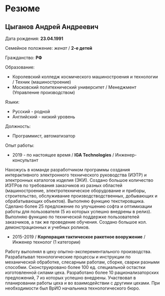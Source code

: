 # Резюме

## Цыганов Андрей Андреевич

Дата рождения:	**23.04.1991**

Семейное положение:	_женат_ / **2-е детей**

Гражданство:	**РФ**

Образование:
- Королевский колледж космического машиностроения и технологии / Техник (машиностроение)
- Московский политехнический университет / Менеджмент (Управление производством)

Языки:	
- Русский - родной
- Английский - низкий уровень

Должность:	
- Программист, автоматизатор

Опыт работы:
- 2019 - по настоящее время / **IGA Technologies** / Инженер-консультант

Нахожусь в команде разработчиком программы создания интерактивного электронного технического руководства (ИЭТР) и электронных каталогов изделия (ЭКИ).
Создано большое количество ИЭТРов по требования заказчиков из разных областей (машиностроение, электротехническое оборудование и приборы, строительство, обслуживание производстводственных, добывающих и обрабатывающих объектов).
Выполняю функцию текстировщика. Сделано более 25 предложение по улучшению софта и оптимизации работы для пользователя (5 из которых успешно внедрены в релиз). Выполняю функцию по технической поддержке пользователей заказчиков, а так же проведение обучения. Создано большое кол. демонстрационных и учебных роликов.

- 2015-2019 / **Корпорация тактическое ракетное вооружение** / Инженер технолог (1 категории)

Работу выполнял в цеху опытно-эксперементального производства. Разрабатывал технологические процессы и инструкции по механической обработке, слесарным работам, сборке, сварки разными способми. Сконструировано более 100 ед. специальной остастки изготовленной силами цеха. Разработано более 10 рационализаторских предложений, 7 из которых успешно внедрены. Участвовал в планировании работы цеха и во взаимодействии с другими цехами. При необходимости был ВрИО начальника технологического бюро.
